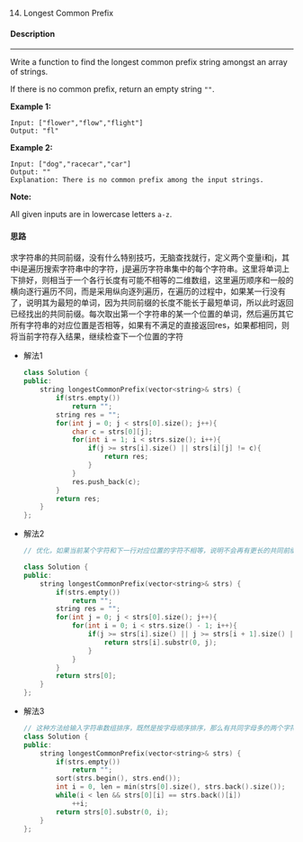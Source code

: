 14. Longest Common Prefix

#### Description

------

Write a function to find the longest common prefix string amongst an array of strings.

If there is no common prefix, return an empty string `""`.

**Example 1:**

```
Input: ["flower","flow","flight"]
Output: "fl"
```

**Example 2:**

```
Input: ["dog","racecar","car"]
Output: ""
Explanation: There is no common prefix among the input strings.
```

**Note:**

All given inputs are in lowercase letters `a-z`.

#### 思路

求字符串的共同前缀，没有什么特别技巧，无脑查找就行，定义两个变量i和j，其中i是遍历搜索字符串中的字符，j是遍历字符串集中的每个字符串。这里将单词上下排好，则相当于一个各行长度有可能不相等的二维数组，这里遍历顺序和一般的横向逐行遍历不同，而是采用纵向逐列遍历，在遍历的过程中，如果某一行没有了，说明其为最短的单词，因为共同前缀的长度不能长于最短单词，所以此时返回已经找出的共同前缀。每次取出第一个字符串的某一个位置的单词，然后遍历其它所有字符串的对应位置是否相等，如果有不满足的直接返回res，如果都相同，则将当前字符存入结果，继续检查下一个位置的字符

- 解法1

  ```c++
  class Solution {
  public:
      string longestCommonPrefix(vector<string>& strs) {
          if(strs.empty())
              return "";
          string res = "";
          for(int j = 0; j < strs[0].size(); j++){
              char c = strs[0][j];
              for(int i = 1; i < strs.size(); i++){
                  if(j >= strs[i].size() || strs[i][j] != c){
                      return res;
                  }
              }
              res.push_back(c);
          }
          return res;
      }
  };
  ```

- 解法2

  ```c++
  // 优化，如果当前某个字符和下一行对应位置的字符不相等，说明不会再有更长的共同前缀了，直接通过substr的方法直接取出共同前缀的子字符串。如果遍历结束前没有返回结果的话，说明第一个单词就是公共前缀，返回为结果即可
  
  class Solution {
  public:
      string longestCommonPrefix(vector<string>& strs) {
          if(strs.empty())
              return "";
          string res = "";
          for(int j = 0; j < strs[0].size(); j++){
              for(int i = 0; i < strs.size() - 1; i++){
                  if(j >= strs[i].size() || j >= strs[i + 1].size() || strs[i][j] != strs[i + 1][j]){
                      return strs[i].substr(0, j);
                  }
              }
          }
          return strs[0];
      }
  };
  ```

- 解法3

  ```c++
  // 这种方法给输入字符串数组排序，既然是按字母顺序排序，那么有共同字母多的两个字符串会被排到一起，而相同字母越少的字符串会被挤到首尾两端，那么如果有共同前缀，一定会出现在首位两端的字符串中，所以只需要找首尾字符串的共同前缀即可。由于是按字母顺序排列的，而不是按长度，所以首尾字母的长度关系不知道，为了防止溢出错误，只遍历较短的那个长度，找出共同前缀返回即可
  class Solution {
  public:
      string longestCommonPrefix(vector<string>& strs) {
          if(strs.empty())
              return "";
          sort(strs.begin(), strs.end());
          int i = 0, len = min(strs[0].size(), strs.back().size());
          while(i < len && strs[0][i] == strs.back()[i])
              ++i;
          return strs[0].substr(0, i);
      }
  };
  ```


